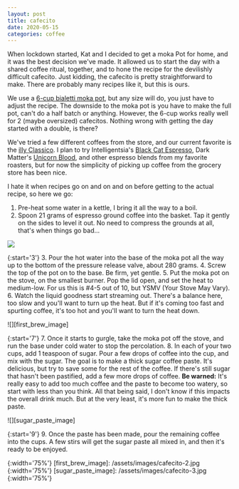 ```yaml
---
layout: post
title: cafecito
date: 2020-05-15
categories: coffee
---
```


When lockdown started, Kat and I decided to get a moka Pot for home, and it was
the best decision we've made. It allowed us to start the day with a shared
coffee ritual, together, and to hone the recipe for the devilishly difficult
cafecito. Just kidding, the cafecito is pretty straightforward to make. There
are probably many recipes like it, but this is ours.

We use a [6-cup bialetti moka pot][the_pot], but any size will do, you just
have to adjust the recipe. The downside to the moka pot is you have to make the
full pot, can't do a half batch or anything. However, the 6-cup works really
well for 2 (maybe oversized) cafecitos. Nothing wrong with getting the day
started with a double, is there?

We've tried a few different coffees from the store, and our current favorite is
the [illy Classico][illy_classico]. I plan to try Intelligentsia's [Black Cat
Espresso][black_cat], Dark Matter's [Unicorn Blood][unicorn_blood], and other
espresso blends from my favorite roasters, but for now the simplicity of picking
up coffee from the grocery store has been nice.

I hate it when recipes go on and on and on before getting to the actual recipe,
so here we go:

1. Pre-heat some water in a kettle, I bring it all the way to a boil.
2. Spoon 21 grams of espresso ground coffee into the basket. Tap it gently on
   the sides to level it out. No need to compress the grounds at all, that's
when things go bad...

![][basket_image]

{:start='3'}
3. Pour the hot water into the base of the moka pot all the way up to the bottom
   of the pressure release valve, about 280 grams.
4. Screw the top of the pot on to the base. Be firm, yet gentle.
5. Put the moka pot on the stove, on the smallest burner. Pop the lid open, and
   set the heat to medium-low. For us this is #4-5 out of 10, but YSMV (Your
Stove May Vary).
6. Watch the liquid goodness start streaming out. There's a balance here, too
   slow and you'll want to turn up the heat. But if it's coming too fast and
spurting coffee, it's too hot and you'll want to turn the heat down.

![][first_brew_image]

{:start='7'}
7. Once it starts to gurgle, take the moka pot off the stove, and run the base
   under cold water to stop the percolation.
8. In each of your two cups, add 1 teaspoon of sugar. Pour a few drops of coffee
   into the cup, and mix with the sugar. The goal is to make a thick sugar
coffee paste. It's delicious, but try to save some for the rest of the coffee.
If there's still sugar that hasn't been pastified, add a few more drops of
coffee. **Be warned:** It's really easy to add too much coffee and the paste to
become too watery, so start with less than you think. All that being said, I
don't know if this impacts the overall drink much. But at the very least, it's
more fun to make the thick paste.

![][sugar_paste_image]

{:start='9'}
9. Once the paste has been made, pour the remaining coffee into the cups. A few
   stirs will get the sugar paste all mixed in, and then it's ready to be
enjoyed.



[the_pot]: https://www.bialetti.us/coffee/stovetop/moka-express-c-1_7_22.html
[illy_classico]: https://www.illy.com/en-us/shop/coffee/ground-coffee/ground-espresso-coffee-medium-roast-classico/8842ST.html?cgid=57513
[black_cat]: https://www.intelligentsiacoffee.com/black-cat-classic-espresso
[unicorn_blood]: https://www.darkmattercoffee.com/products/unicorn-blood-espresso-blend

[basket_image]: /assets/images/cafecito-1.jpg
{:width='75%'}
[first_brew_image]: /assets/images/cafecito-2.jpg
{:width='75%'}
[sugar_paste_image]: /assets/images/cafecito-3.jpg
{:width='75%'}
